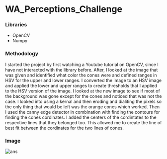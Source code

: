 # WA_Perceptions_Challenge

### Libraries
- OpenCV
- Numpy

### Methodology
I started the project by first watching a Youtube tutorial on OpenCV, since I have not interacted with the library before. After, I looked at the image that was given and identified what color the cones were and defined ranges in HSV for the upper and lower ranges. I converted the image to an HSV image and applied the lower and upper ranges to create thresholds that I applied to the HSV version of the image. I looked at the new image to see if most of the background was gone except for the cones and noticed that was not the case. I looked into using a kernal and then eroding and dialiting the pixels so the only thing that would be left was the orange cones which worked. Then I used the canny edge detector in combination with finding the contours for finding the cones cordinates. I added the centers of the cordintates to the respective lines that they belonged too. This allowed me to create the line of best fit between the cordinates for the two lines of cones.

### Image
![ans](https://user-images.githubusercontent.com/95301146/197832111-fd07eb9b-8aa1-4f9c-82bb-ca3358f1829a.png)
